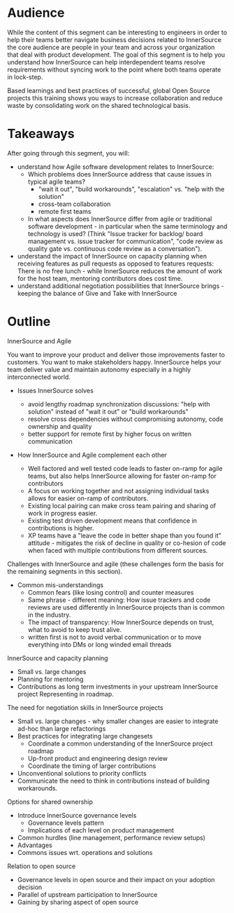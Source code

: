 # Audience

While the content of this segment can be interesting to engineers in order to help their teams better navigate business decisions related to InnerSource the core audience are people in your team and across your organization that deal with product development. The goal of this segment is to help you understand how InnerSource can help interdependent teams resolve requirements without syncing work to the point where both teams operate in lock-step.

Based learnings and best practices of successful, global Open Source projects this training shows you ways to increase collaboration and reduce waste by consolidating work on the shared technological basis. 

# Takeaways

After going through this segment, you will:

* understand how Agile software development relates to InnerSource:
   * Which problems does InnerSource address that cause issues in typical agile teams? 
        * "wait it out", "build workarounds", "escalation" vs. "help with the solution"
        * cross-team collaboration
        * remote first teams
   * In what aspects does InnerSource differ from agile or traditional software development - in particular when the same terminology and technology is used? (Think "Issue tracker for backlog/ board management vs. issue tracker for communication", "code review as quality gate vs. continuous code review as a conversation").
*  understand the impact of InnerSource on capacity planning when receiving features as pull requests as opposed to features requests: There is no free lunch - while InnerSource reduces the amount of work for the host team, mentoring contributors does cost time.
*  understand additional negotiation possibilities that InnerSource brings - keeping the balance of Give and Take with InnerSource

# Outline

InnerSource and Agile

You want to improve your product and deliver those improvements faster to customers. You want to make stakeholders happy. InnerSource helps your team deliver value and maintain autonomy especially in a highly interconnected world.

- Issues InnerSource solves
   - avoid lengthy roadmap synchronization discussions: "help with solution" instead of "wait it out" or "build workarounds"
   - resolve cross dependencies without compromising autonomy, code ownership and quality
   - better support for remote first by higher focus on written communication


- How InnerSource and Agile complement each other
   - Well factored and well tested code leads to faster on-ramp for agile teams, but also helps InnerSource allowing for faster on-ramp for contributors
   - A focus on working together and not assigning individual tasks allows for easier on-ramp of contributors.
   - Existing local pairing can make cross team pairing and sharing of work in progress easier.
   - Existing test driven development means that confidence in contributions is higher.
   - XP teams have a "leave the code in better shape than you found it" attitude - mitigates the risk of decline in quality or co-hesion of code when faced with multiple contributions from different sources.


Challenges with InnerSource and agile (these challenges form the basis for the remaining segments in this section).

- Common mis-understandings
   - Common fears (like losing control) and counter measures
   - Same phrase - different meaning: How issue trackers and code reviews are used differently in InnerSource projects than is common in the industry.
   - The impact of transparency: How InnerSource depends on trust, what to avoid to keep trust alive.
   - written first is not to avoid verbal communication or to move everything into DMs or long winded email threads

InnerSource and capacity planning

- Small vs. large changes
- Planning for mentoring
- Contributions as long term investments in your upstream InnerSource project
Representing in roadmap.

The need for negotiation skills in InnerSource projects

- Small vs. large changes - why smaller changes are easier to integrate ad-hoc than large refactorings
- Best practices for integrating large changesets
   - Coordinate a common understanding of the InnerSource project roadmap
   - Up-front product and engineering design review
   - Coordinate the timing of larger contributions
- Unconventional solutions to priority conflicts
- Communicate the need to think in contributions instead of building workarounds.


Options for shared ownership

- Introduce InnerSource governance levels 
   - Governance levels pattern
   - Implications of each level on product management
- Common hurdles (line management, performance review setups)
- Advantages
- Commons issues wrt. operations and solutions


Relation to open source
- Governance levels in open source and their impact on your adoption decision
- Parallel of upstream participation to InnerSource
- Gaining by sharing aspect of open source
